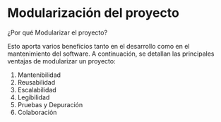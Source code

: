 # Modularización del proyecto

¿Por qué Modularizar el proyecto?

Esto aporta varios beneficios tanto en el desarrollo como en el mantenimiento del software.
A continuación, se detallan las principales ventajas de modularizar un proyecto:

1. Mantenibilidad
2. Reusabilidad
3. Escalabilidad
4. Legibilidad
5. Pruebas y Depuración
6. Colaboración
